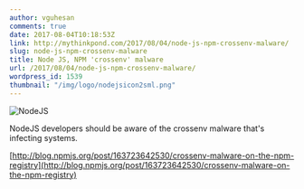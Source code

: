```yaml
---
author: vguhesan
comments: true
date: 2017-08-04T10:18:53Z
link: http://mythinkpond.com/2017/08/04/node-js-npm-crossenv-malware/
slug: node-js-npm-crossenv-malware
title: Node JS, NPM 'crossenv' malware 
url: /2017/08/04/node-js-npm-crossenv-malware/
wordpress_id: 1539
thumbnail: "/img/logo/nodejsicon2sml.png"
---
```


![NodeJS](/img/logo/node.png)

NodeJS developers should be aware of the crossenv malware that's infecting systems.

[http://blog.npmjs.org/post/163723642530/crossenv-malware-on-the-npm-registry](http://blog.npmjs.org/post/163723642530/crossenv-malware-on-the-npm-registry)

